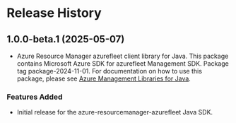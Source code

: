 # Release History

## 1.0.0-beta.1 (2025-05-07)

- Azure Resource Manager azurefleet client library for Java. This package contains Microsoft Azure SDK for azurefleet Management SDK.  Package tag package-2024-11-01. For documentation on how to use this package, please see [Azure Management Libraries for Java](https://aka.ms/azsdk/java/mgmt).
### Features Added

- Initial release for the azure-resourcemanager-azurefleet Java SDK.
